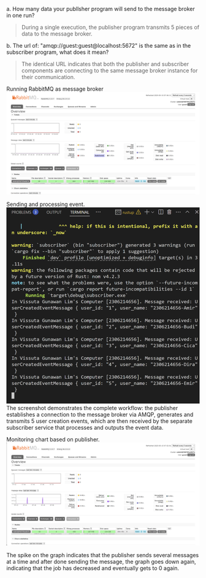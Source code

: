 a. How many data your publlsher program will send to the message broker in one
run? 
> During a single execution, the publisher program transmits 5 pieces of data to the message broker.

b. The url of: "amqp://guest:guest@localhost:5672" is the same as in the subscriber
program, what does it mean?
> The identical URL indicates that both the publisher and subscriber components are connecting to the same message broker instance for their communication.

Running RabbitMQ as message broker
![img](image.png)

Sending and processing event.
![img](image2.png)
The screenshot demonstrates the complete workflow: the publisher establishes a connection to the message broker via AMQP, generates and transmits 5 user creation events, which are then received by the separate subscriber service that processes and outputs the event data.

Monitoring chart based on publisher.
![img](image3.png)

The spike on the graph indicates that the publisher sends several messages at a time and after done sending the message, the graph goes down again, indicating that the job has decreased and eventually gets to 0 again.